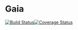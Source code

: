 Gaia
====

[![Build Status](https://travis-ci.org/OpenGeoscience/gaia.svg?branch=master)](https://travis-ci.org/OpenGeoscience/gaia)[![Coverage Status](https://coveralls.io/repos/OpenGeoscience/gaia/badge.svg)](https://coveralls.io/r/OpenGeoscience/gaia)
